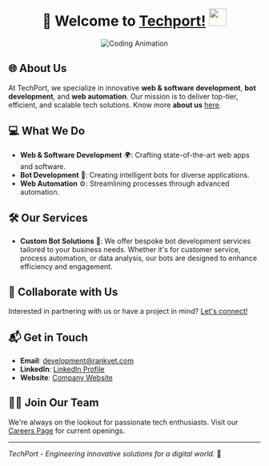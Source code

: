 <div align="center">
   <h1>🚀 Welcome to <a href="https://techport.com.bd">Techport!</a> <img src="https://media.giphy.com/media/hvRJCLFzcasrR4ia7z/giphy.gif" width="35px"></h1> 
</div>

<p align="center">
  <img src="./assets/Coding.gif" alt="Coding Animation"/>
</p>

## 🌐 About Us

At TechPort, we specialize in innovative **web & software development**, **bot development**, and **web automation**. Our mission is to deliver top-tier, efficient, and scalable tech solutions.
Know more **about us** [here](https://www.techport.com.bd/about-us).

## 💻 What We Do

- **Web & Software Development** 🌍: Crafting state-of-the-art web apps and software.
- **Bot Development** 🤖: Creating intelligent bots for diverse applications.
- **Web Automation** ⚙️: Streamlining processes through advanced automation.

## 🛠️ Our Services

- **Custom Bot Solutions** 🤖: We offer bespoke bot development services tailored to your business needs. Whether it's for customer service, process automation, or data analysis, our bots are designed to enhance efficiency and engagement.

## 🤝 Collaborate with Us

Interested in partnering with us or have a project in mind? [Let's connect!](https://www.techport.com.bd)

## 📬 Get in Touch

- **Email**: [development@rankvet.com](mailto:development@rankvet.com)
- **LinkedIn**: [LinkedIn Profile](https://www.linkedin.com/company/techport-bd/)
- **Website**: [Company Website](https://www.techport.com.bd/)

## 👩‍💻 Join Our Team

We're always on the lookout for passionate tech enthusiasts. Visit our [Careers Page](https://www.techport.com.bd/join-us) for current openings.

---

_TechPort - Engineering innovative solutions for a digital world._ 🌟
